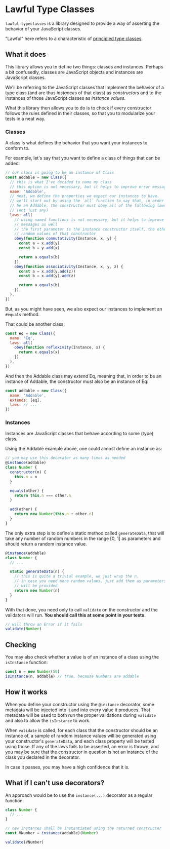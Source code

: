 # Lawful Type Classes

`lawful-typeclasses` is a library designed to provide a way of asserting
the behavior of your JavaScript classes.

"Lawful" here refers to a characteristic of [principled type classes](https://degoes.net/articles/principled-typeclasses).

## What it does

This library allows you to define two things: classes and instances. Perhaps
a bit confusedly, classes are JavaScript objects and instances are
JavaScript classes.

We'll be referring to the JavaScript classes that implement the behavior of
a type class (and are thus _instances_ of that class) as _constructors_ and
to the instances of those JavaScript classes as _instance values_.

What this library then allows you to do is to check if every constructor follows
the rules defined in their classes, so that you to modularize your tests in a
neat way.

### Classes

A class is what defines the behavior that you want your instances to
conform to.

For example, let's say that you want to define a class of things that can be
added:

```javascript
// our class is going to be an instance of Class
const addable = new Class({
  // this is what I've decided to name my class
  // this option is not necessary, but it helps to improve error messages
  name: 'Addable',
  // next, we define the properties we expect our instances to have.
  // we'll start out by using the `all` function to say that, in order to
  // be an Addable, the constructor must obey all of the following laws
  // (not just any)
  laws: all(
    // using named functions is not necessary, but it helps to improve error
    // messages as well
    // the first parameter is the instance constructor itself, the others are
    // random values of that constructor
    obey(function commutativity(Instance, x, y) {
      const a = x.add(y)
      const b = y.add(x)

      return a.equals(b)
    }),
    obey(function associativity(Instance, x, y, z) {
      const a = x.add(y.add(z))
      const b = x.add(y).add(z)

      return a.equals(b)
    }),
  ),
})
```

But, as you might have seen, we also expect our instances to implement an
`#equals` method.

That could be another class:

```javascript
const eq = new Class({
  name: 'Eq',
  laws: all(
    obey(function reflexivity(Instance, x) {
      return x.equals(x)
    }),
  ),
})
```

And then the Addable class may _extend_ Eq, meaning that, in order to be an
instance of Addable, the constructor must also be an instance of Eq:

```javascript
const addable = new Class({
  name: 'Addable',
  extends: [eq],
  laws: // ...
})
```

### Instances

Instances are JavaScript classes that behave according to some (type) class.

Using the Addable example above, one could almost define an instance as:

```javascript
// you may use this decorator as many times as needed
@instance(addable)
class Number {
  constructor(n) {
    this.n = n
  }

  equals(other) {
    return this.n === other.n
  }

  add(other) {
    return new Number(this.n + other.n)
  }
}
```

The only extra step is to define a static method called `generateData`, that
will take any number of random numbers in the range [0, 1] as parameters
and should return a random instance value.

```javascript
@instance(addable)
class Number {
  // ...

  static generateData(n) {
    // this is quite a trivial example, we just wrap the n.
    // in case you need more random values, just add them as parameters and they
    // will be provided
    return new Number(n)
  }
}
```

With that done, you need only to call `validate` on the constructor and the
validators will run. **You should call this at some point in your tests.**

```javascript
// will throw an Error if it fails
validate(Number)
```

## Checking

You may also check whether a value is of an instance of a class using the
`isInstance` function:

```javascript
const n = new Number(50)
isInstance(n, addable) // true, because Numbers are addable
```

## How it works

When you define your constructor using the `@instance` decorator, some metadata
will be injected into it and into every value it produces. That metadata will
be used to both run the proper validations during `validate` and also to allow
the `isInstance` to work.

When `validate` is called, for each class that the constructor should be an
instance of, a sample of random instance values will be generated using your
constructor's `generateData`, and each class property will be tested using those.
If any of the laws fails to be asserted, an error is thrown, and you may be sure
that the constructor in question is not an instance of the class you declared in
the decorator.

In case it passes, you may have a high confidence that it is.

## What if I can't use decorators?

An approach would be to use the `instance(...)` decorator as a regular
function:

```javascript
class Number {
  // ...
}

// new instances shall be instantiated using the returned constructor
const VNumber = instance(addable)(Number)

validate(VNumber)
```
